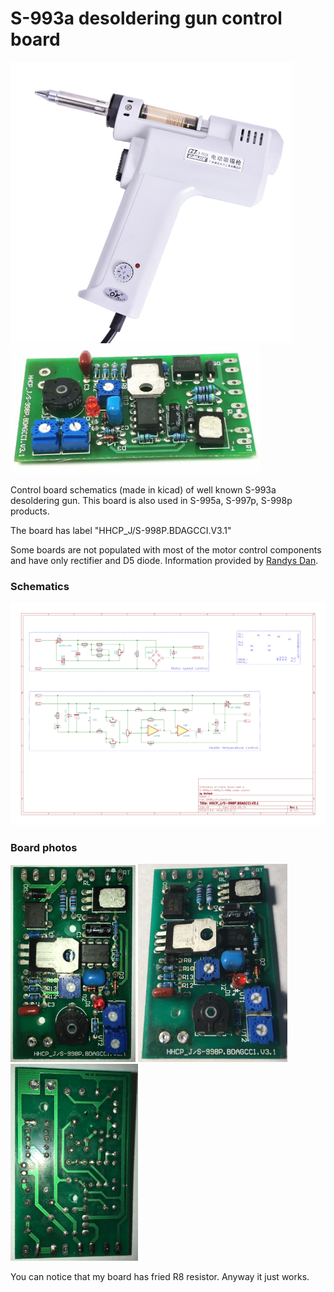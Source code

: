 # S-993a desoldering gun control board
<img src="photos/S-993A.jpg" height="450px"> <img src="photos/S-993A-circuit-board.jpg" width="400px">

Control board schematics (made in kicad) of well known S-993a desoldering gun. This board is also used in S-995a, S-997p, S-998p products.

The board has label "HHCP_J/S-998P.BDAGCCI.V3.1"

Some boards are not populated with most of the motor control components and have only rectifier and D5 diode. Information provided by [Randys Dan](https://www.youtube.com/channel/UCstega9e7F3fUxEAxG64gzQ).

### Schematics ###
![](photos/schematics.png)

### Board photos ###
<img src="photos/board_top.JPG" height="315px"> <img src="photos/board_top2.JPG" height="317px"> <img src="photos/board_bottom.JPG" height="315px">

You can notice that my board has fried R8 resistor. Anyway it just works.
